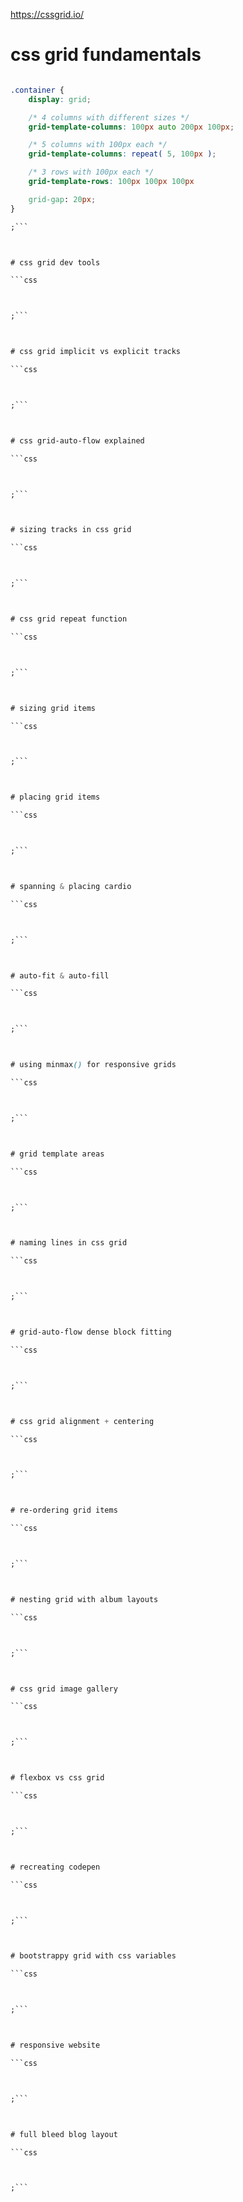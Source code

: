 


<https://cssgrid.io/>



# css grid fundamentals

```css

.container {
	display: grid;

	/* 4 columns with different sizes */
	grid-template-columns: 100px auto 200px 100px;

	/* 5 columns with 100px each */
	grid-template-columns: repeat( 5, 100px );

	/* 3 rows with 100px each */
	grid-template-rows: 100px 100px 100px

	grid-gap: 20px;
}

;```



# css grid dev tools

```css



;```



# css grid implicit vs explicit tracks

```css



;```



# css grid-auto-flow explained

```css



;```



# sizing tracks in css grid

```css



;```



# css grid repeat function

```css



;```



# sizing grid items

```css



;```



# placing grid items

```css



;```



# spanning & placing cardio

```css



;```



# auto-fit & auto-fill

```css



;```



# using minmax() for responsive grids

```css



;```



# grid template areas

```css



;```



# naming lines in css grid

```css



;```



# grid-auto-flow dense block fitting

```css



;```



# css grid alignment + centering

```css



;```



# re-ordering grid items

```css



;```



# nesting grid with album layouts

```css



;```



# css grid image gallery

```css



;```



# flexbox vs css grid

```css



;```



# recreating codepen

```css



;```



# bootstrappy grid with css variables

```css



;```



# responsive website

```css



;```



# full bleed blog layout

```css



;```
